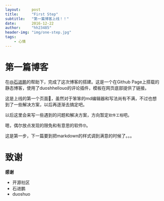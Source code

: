 ```yaml
---
layout:     post
title:      "First Step"
subtitle:   "第一篇博客上线！！"
date:       2016-12-22
author:     "hh23485"
header-img: "img/one-step.jpg"
tags:
    - 心情
---
```



# 第一篇博客

在[@石进鹏](http://shminjs.top)的帮助下，完成了这次博客的搭建。这是一个在Github Page上搭载的静态博客，使用了duoshhellouo的评论插件，模板在网页底部提供了链接。  


这是上线的第一个页面🤣，虽然对于笨笨的md编辑器和写法尚有不满，不过也想到了一些解决方案，以后再逐渐去搞定吧。  

以后这里会来写一些遇到的问题和解决方案，方向暂定`软件工程`吧。  

嗯，偶尔放点发现的限免和有意思的软件🤓。  

这是第一步，下一篇要到把markdown的样式调到满意的时候了。。。  


# 致谢

**感谢**
- 开源社区
- 石进鹏
- duoshuo


